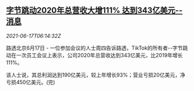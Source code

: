 <!--1623911462000-->
[字节跳动2020年总营收大增111% 达到343亿美元--消息](https://cn.reuters.com/article/bytedance-revenue-sources-0617-thur-idCNKCS2DT0H2)
------

<div><i>2021-06-17T06:14:32Z</i></div><p>路透北京6月17日 - 一位参加会议的人士周四告诉路透，TikTok的所有者--字节跳动在一次员工会议上表示，公司2020年总营收达到343亿美元，比2019年增长111%。</p><p>该人士说，其总利润达到190亿美元，较上年增长93%；营业亏损20亿美元，净亏损450亿美元。(完)</p>
